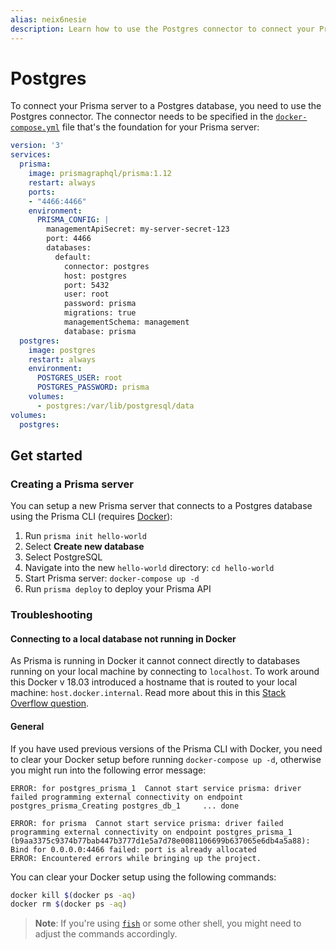 ```yaml
---
alias: neix6nesie
description: Learn how to use the Postgres connector to connect your Prisma server to a Postgres database.
---
```


# Postgres

To connect your Prisma server to a Postgres database, you need to use the Postgres connector. The connector needs to be specified in the [`docker-compose.yml`](!alias-aira9zama5#docker-compo) file that's the foundation for your Prisma server:

```yml
version: '3'
services:
  prisma:
    image: prismagraphql/prisma:1.12
    restart: always
    ports:
    - "4466:4466"
    environment:
      PRISMA_CONFIG: |
        managementApiSecret: my-server-secret-123
        port: 4466
        databases:
          default:
            connector: postgres
            host: postgres
            port: 5432
            user: root
            password: prisma
            migrations: true
            managementSchema: management
            database: prisma
  postgres:
    image: postgres
    restart: always
    environment:
      POSTGRES_USER: root
      POSTGRES_PASSWORD: prisma
    volumes:
      - postgres:/var/lib/postgresql/data
volumes:
  postgres:
```

## Get started

### Creating a Prisma server

You can setup a new Prisma server that connects to a Postgres database using the Prisma CLI (requires [Docker](https://www.docker.com)):

1. Run `prisma init hello-world`
1. Select **Create new database**
1. Select PostgreSQL
1. Navigate into the new `hello-world` directory: `cd hello-world`
1. Start Prisma server: `docker-compose up -d`
1. Run `prisma deploy` to deploy your Prisma API

### Troubleshooting

#### Connecting to a local database not running in Docker

As Prisma is running in Docker it cannot connect directly to databases running on your local machine by connecting to `localhost`. To work around this Docker v 18.03 introduced a hostname that is routed to your local machine: `host.docker.internal`. Read more about this in this [Stack Overflow question](https://stackoverflow.com/questions/31324981/how-to-access-host-port-from-docker-container).

#### General

If you have used previous versions of the Prisma CLI with Docker, you need to clear your Docker setup before running `docker-compose up -d`, otherwise you might run into the following error message:

```
ERROR: for postgres_prisma_1  Cannot start service prisma: driver failed programming external connectivity on endpoint postgres_prisma_Creating postgres_db_1     ... done

ERROR: for prisma  Cannot start service prisma: driver failed programming external connectivity on endpoint postgres_prisma_1 (b9aa3375c9374b77bab447b3777d1e5a7d78e0081106699b637065e6db4a5a88): Bind for 0.0.0.0:4466 failed: port is already allocated
ERROR: Encountered errors while bringing up the project.
```

You can clear your Docker setup using the following commands:

```sh
docker kill $(docker ps -aq)
docker rm $(docker ps -aq)
```

> **Note**: If you're using [`fish`](https://fishshell.com/) or some other shell, you might need to adjust the commands accordingly.

